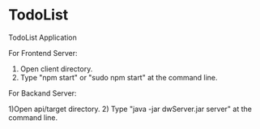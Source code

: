 # TodoList
TodoList Application


For Frontend Server:

1) Open client directory.
2) Type "npm start" or "sudo npm start" at the command line.

For Backand Server: 

1)Open api/target directory.
2) Type "java -jar dwServer.jar server" at the command line.


